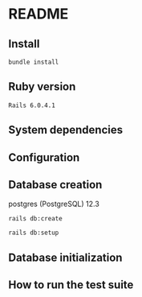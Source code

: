 # README

## Install

``bundle install``

## Ruby version

``Rails 6.0.4.1``

## System dependencies

## Configuration

## Database creation

postgres (PostgreSQL) 12.3

``rails db:create``

``rails db:setup``

## Database initialization

## How to run the test suite

